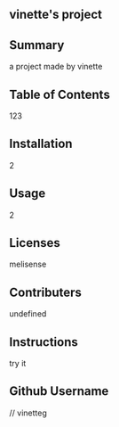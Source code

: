 ## vinette's project 
  ## Summary 
  a project made by vinette 
  ## Table of Contents 
  123 
  ## Installation 
  2 
  ## Usage 
  2 
  ## Licenses <br>
  melisense 
## Contributers 
undefined 
## Instructions 
try it 
## Github Username 
// vinetteg